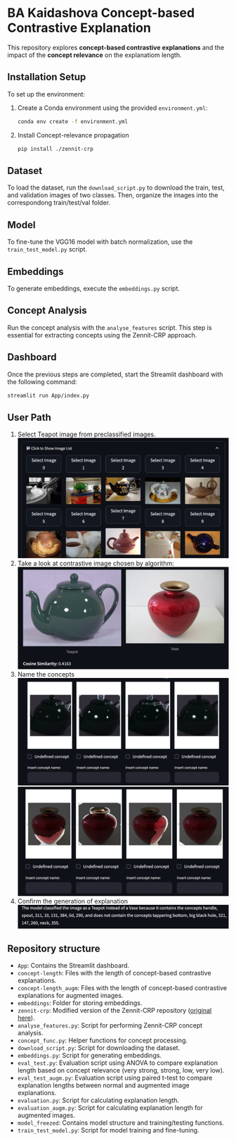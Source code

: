 # BA Kaidashova Concept-based Contrastive Explanation

This repository explores **concept-based contrastive explanations** and the impact of the **concept relevance** on the explanatiom length. 

## **Installation Setup**

To set up the environment:

1. Create a Conda environment using the provided `environment.yml`:
   ```bash
   conda env create -f environment.yml
    ```
2. Install Concept-relevance propagation

    ```bash
    pip install ./zennit-crp
    ```
## Dataset

To load the dataset, run the `download_script.py` to download the train, test, and validation images of two classes. Then, organize the images into the correspondong train/test/val folder.

## Model

To fine-tune the VGG16 model with batch normalization, use the `train_test_model.py` script.

## Embeddings

To generate embeddings, execute the `embeddings.py` script.

## Concept Analysis

Run the concept analysis with the `analyse_features` script.
This step is essential for extracting concepts using the Zennit-CRP approach.

## Dashboard

Once the previous steps are completed, start the Streamlit dashboard with the following command:
```bash
streamlit run App/index.py
```

## User Path
1. Select Teapot image from preclassified images.
   ![Select Image](images/select-image.png)
2. Take a look at contrastive image chosen by algorithm:
   ![Teapot-Vase](images/teapot-vase.png)
3. Name the concepts
   ![Concepts-teapot](images/concepts-teapot.png)
   ![Concepts-vase](images/concepts-vase.png)
4. Confirm the generation of explanation
   ![Concept-based-contrastive-explanation](images/contrastive-explanation.png)



## Repository structure

- `App`: Contains the Streamlit dashboard.
- `concept-length`: Files with the length of concept-based contrastive explanations.
- `concept-length_augm`: Files with the length of concept-based contrastive explanations for augmented images.
- `embeddings`: Folder for storing embeddings.
- `zennit-crp`: Modified version of the Zennit-CRP repository ([original here](https://github.com/rachtibat/zennit-crp)).
- `analyse_features.py`: Script for performing Zennit-CRP concept analysis.
- `concept_func.py`: Helper functions for concept processing.
- `download_script.py`: Script for downloading the dataset.
- `embeddings.py`: Script for generating embeddings.
- `eval_test.py`: Evaluation script using ANOVA to compare explanation length based on concept relevance (very strong, strong, low, very low).
- `eval_test_augm.py`: Evaluation script using paired t-test to compare explanation lengths between normal and augmented image explanations.
- `evaluation.py`: Script for calculating explanation length.
- `evaluation_augm.py`: Script for calculating explanation length for augmented images.
- `model_freezed`: Contains model structure and training/testing functions.
- `train_test_model.py`: Script for model training and fine-tuning.



